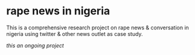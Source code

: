 # rape news in nigeria
This is a comprehensive research project on rape news & conversation in nigeria using twitter & other news outlet as case study. 

  *this an ongoing project*
